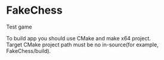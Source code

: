 # FakeChess
Test game<br/>

To build app you should use CMake and make x64 project.<br/>
Target CMake project path must be no in-source(for example, FakeChess/build).<br/>

